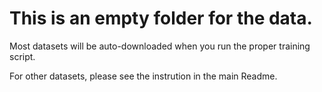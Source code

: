 # This is an empty folder for the data.

Most datasets will be auto-downloaded when you run the proper training script.

For other datasets, please see the instrution in the main Readme.